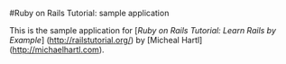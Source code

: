 #Ruby on Rails Tutorial: sample application

This is the sample application for
[*Ruby on Rails Tutorial: Learn Rails by Example*] (http://railstutorial.org/)
by [Micheal Hartl] (http://michaelhartl.com).
